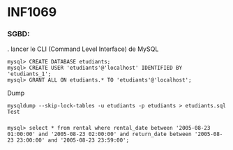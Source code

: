 # INF1069

### SGBD:

. lancer le CLI (Command Level Interface) de MySQL

```
mysql> CREATE DATABASE etudiants;
mysql> CREATE USER 'etudiants'@'localhost' IDENTIFIED BY 'etudiants_1';
mysql> GRANT ALL ON etudiants.* TO 'etudiants'@'localhost';
```

Dump

```
mysqldump --skip-lock-tables -u etudiants -p etudiants > etudiants.sql
Test

```

###

```
mysql> select * from rental where rental_date between '2005-08-23 01:00:00' and '2005-08-23 02:00:00' and return_date between '2005-08-23 23:00:00' and '2005-08-23 23:59:00';
```
